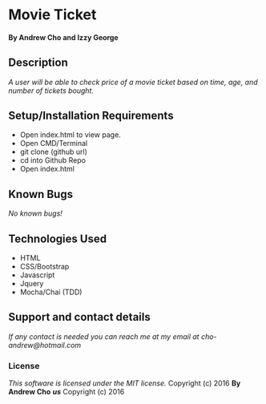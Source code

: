 # Movie Ticket

#### By Andrew Cho and Izzy George

## Description  
_A user will be able to check price of a movie ticket based on time, age, and number of tickets bought._

## Setup/Installation Requirements
* Open index.html to view page.  
*  Open CMD/Terminal
* git clone (github url)
* cd into Github Repo
* Open index.html

## Known Bugs
_No known bugs!_  

## Technologies Used  
* HTML
* CSS/Bootstrap
* Javascript
* Jquery
* Mocha/Chai (TDD)  

## Support and contact details
_If any contact is needed you can reach me at my email at cho-andrew@hotmail.com_  

### License  
*This software is licensed under the MIT license.*  Copyright (c) 2016 **By Andrew Cho**
**_us_** Copyright (c) 2016
